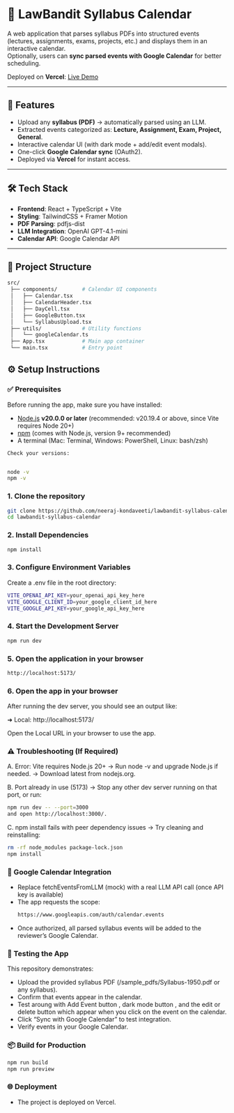 # 📅 LawBandit Syllabus Calendar  

A web application that parses syllabus PDFs into structured events (lectures, assignments, exams, projects, etc.) and displays them in an interactive calendar.  
Optionally, users can **sync parsed events with Google Calendar** for better scheduling.  

Deployed on **Vercel**: [Live Demo]([(https://lawbandit-syllabus-calendar-eta.vercel.app))  

---

## 🚀 Features  
- Upload any **syllabus (PDF)** → automatically parsed using an LLM.  
- Extracted events categorized as: **Lecture, Assignment, Exam, Project, General**.  
- Interactive calendar UI (with dark mode + add/edit event modals).  
- One-click **Google Calendar sync** (OAuth2).  
- Deployed via **Vercel** for instant access.  

---

## 🛠️ Tech Stack  
- **Frontend**: React + TypeScript + Vite  
- **Styling**: TailwindCSS + Framer Motion  
- **PDF Parsing**: pdfjs-dist  
- **LLM Integration**: OpenAI GPT-4.1-mini  
- **Calendar API**: Google Calendar API  

---

## 📂 Project Structure  

```bash
src/
 ├── components/        # Calendar UI components
 │   ├── Calendar.tsx
 │   ├── CalendarHeader.tsx
 │   ├── DayCell.tsx
 │   ├── GoogleButton.tsx
 │   └── SyllabusUpload.tsx
 ├── utils/             # Utility functions
 │   └── googleCalendar.ts
 ├── App.tsx            # Main app container
 └── main.tsx           # Entry point
```


## ⚙️ Setup Instructions 

### ✅ Prerequisites  
Before running the app, make sure you have installed:  
- [Node.js](https://nodejs.org/) **v20.0.0 or later** (recommended: v20.19.4 or above, since Vite requires Node 20+)  
- [npm](https://www.npmjs.com/) (comes with Node.js, version 9+ recommended)  
- A terminal (Mac: Terminal, Windows: PowerShell, Linux: bash/zsh)  

```bash
Check your versions:  


node -v
npm -v

```

### 1. Clone the repository  
```bash
git clone https://github.com/neeraj-kondaveeti/lawbandit-syllabus-calendar.git
cd lawbandit-syllabus-calendar
```

### 2. Install Dependencies 
```bash
npm install
```

### 3. Configure Environment Variables
Create a .env file in the root directory:
```bash
VITE_OPENAI_API_KEY=your_openai_api_key_here
VITE_GOOGLE_CLIENT_ID=your_google_client_id_here
VITE_GOOGLE_API_KEY=your_google_api_key_here
```

### 4. Start the Development Server 
```bash
npm run dev
```

### 5. Open the application in your browser 
```bash
http://localhost:5173/
```

### 6. Open the app in your browser
After running the dev server, you should see an output like:

  ➜  Local:   http://localhost:5173/

Open the Local URL in your browser to use the app.


### ⚠️ Troubleshooting (If Required)
A. Error: Vite requires Node.js 20+
→ Run node -v and upgrade Node.js if needed.
→ Download latest from nodejs.org.


B. Port already in use (5173)
→ Stop any other dev server running on that port, or run:
```bash
npm run dev -- --port=3000
and open http://localhost:3000/.
```

C. npm install fails with peer dependency issues
→ Try cleaning and reinstalling:
```bash
rm -rf node_modules package-lock.json
npm install
```


### 🔑 Google Calendar Integration
- Replace fetchEventsFromLLM (mock) with a real LLM API call (once API key is available)
- The app requests the scope:
  ```bash
  https://www.googleapis.com/auth/calendar.events
  ```
- Once authorized, all parsed syllabus events will be added to the reviewer’s Google Calendar.


### 🧪 Testing the App 
This repository demonstrates:
- Upload the provided syllabus PDF (/sample_pdfs/Syllabus-1950.pdf or any syllabus).
- Confirm that events appear in the calendar.
- Test aroung with Add Event button , dark mode button , and the edit or delete button which appear when you click on the event on the calendar.
- Click “Sync with Google Calendar” to test integration.
- Verify events in your Google Calendar.

### 📦 Build for Production
  ```bash
  npm run build
  npm run preview
  ```

### 🌐 Deployment
- The project is deployed on Vercel.






